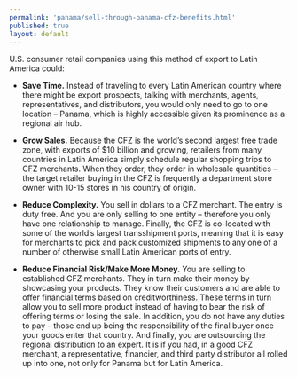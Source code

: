 ```yaml
---
permalink: 'panama/sell-through-panama-cfz-benefits.html'
published: true
layout: default
---
```

U.S. consumer retail companies using this method of export to Latin America could:

* **Save Time.** Instead of traveling to every Latin American country where there might be export prospects, talking with merchants, agents, representatives, and distributors, you would only need to go to one location – Panama, which is highly accessible given its prominence as a regional air hub.

* **Grow Sales.** Because the CFZ is the world’s second largest free trade zone, with exports of $10 billion and growing, retailers from many countries in Latin America simply schedule regular shopping trips to CFZ merchants. When they order, they order in wholesale quantities – the target retailer buying in the CFZ is frequently a department store owner with 10-15 stores in his country of origin.

* **Reduce Complexity.** You sell in dollars to a CFZ merchant. The entry is duty free. And you are only selling to one entity – therefore you only have one relationship to manage. Finally, the CFZ is co-located with some of the world’s largest transshipment ports, meaning that it is easy for merchants to pick and pack customized shipments to any one of a number of otherwise small Latin American ports of entry.
 	
* **Reduce Financial Risk/Make More Money.** You are selling to established CFZ merchants. They in turn make their money by showcasing your products. They know their customers and are able to offer financial terms based on creditworthiness. These terms in turn allow you to sell more product instead of having to bear the risk of offering terms or losing the sale. In addition, you do not have any duties to pay – those end up being the responsibility of the final buyer once your goods enter that country. And finally, you are outsourcing the regional distribution to an expert. It is if you had, in a good CFZ merchant, a representative, financier, and third party distributor all rolled up into one, not only for Panama but for Latin America.

